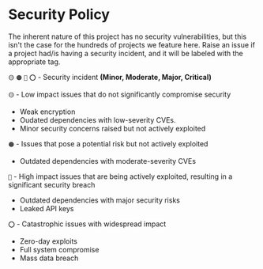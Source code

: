 # Security Policy

The inherent nature of this project has no security vulnerabilities, but this isn't the case for the hundreds of projects we feature here. Raise an issue if a project had/is having a security incident, and it will be labeled with the appropriate tag.



`🟡` `🟠` `🔴` `⭕` - Security incident **(Minor, Moderate, Major, Critical)**

`🟡` - Low impact issues that do not significantly compromise security
* Weak encryption
* Oudated dependencies with low-severity CVEs.
* Minor security concerns raised but not actively exploited


`🟠` - Issues that pose a potential risk but not actively exploited
* Outdated dependencies with moderate-severity CVEs


`🔴` - High impact issues that are being actively exploited, resulting in a significant security breach
* Outdated dependencies with major security risks
* Leaked API keys


`⭕` - Catastrophic issues with widespread impact
* Zero-day exploits
* Full system compromise
* Mass data breach
